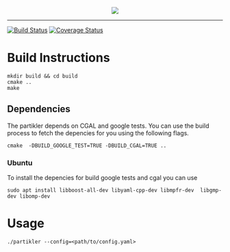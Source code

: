 <div align="center">
  <img src="https://raw.githubusercontent.com/greole/partikler/master/doc/LogoSmall.png"><br>
</div>

-----------------
[![Build Status](https://travis-ci.org/greole/partikler.svg?branch=master)](https://travis-ci.org/greole/partikler)
[![Coverage Status](https://coveralls.io/repos/github/greole/partikler/badge.svg?branch=master)](https://coveralls.io/github/greole/partikler?branch=master)

# Build Instructions

    mkdir build && cd build
    cmake ..
    make

## Dependencies

The partikler depends on CGAL and google tests. You can use the build process to fetch the depencies for you using the following flags.

    cmake  -DBUILD_GOOGLE_TEST=TRUE -DBUILD_CGAL=TRUE ..

### Ubuntu

To install the depencies for build google tests and cgal you can use

    sudo apt install libboost-all-dev libyaml-cpp-dev libmpfr-dev  libgmp-dev libomp-dev


# Usage

    ./partikler --config=<path/to/config.yaml>

